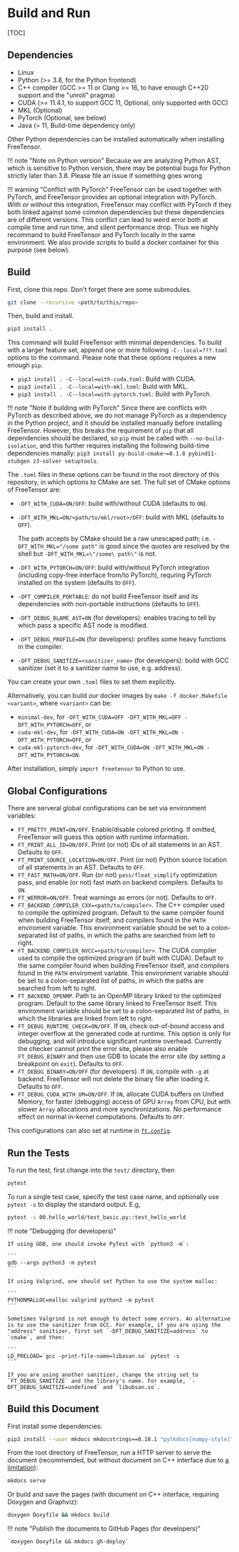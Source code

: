 # Build and Run

[TOC]

## Dependencies

- Linux
- Python (>= 3.8, for the Python frontend)
- C++ compiler (GCC >= 11 or Clang >= 16, to have enough C++20 support and the "unroll" pragma)
- CUDA (>= 11.4.1, to support GCC 11, Optional, only supported with GCC)
- MKL (Optional)
- PyTorch (Optional, see below)
- Java (= 11, Build-time dependency only)

Other Python dependencies can be installed automatically when installing FreeTensor.

!!! note "Note on Python version"
    Because we are analyzing Python AST, which is sensitive to Python version, there may be potential bugs for Python strictly later than 3.8. Please file an issue if something goes wrong

!!! warning "Conflict with PyTorch"
    FreeTensor can be used together with PyTorch, and FreeTensor provides an optional integration with PyTorch. *With or without* this integration, FreeTensor may conflict with PyTorch if they both linked against some common dependencies but these dependencies are of different versions. This conflict can lead to weird error both at compile time and run time, and silent performance drop. Thus we highly recommand to build FreeTensor and PyTorch locally in the same environment. We also provide scripts to build a docker container for this purpose (see below).

## Build

First, clone this repo. Don't forget there are some submodules.

```sh
git clone --recursive <path/to/this/repo>
```

Then, build and install.

```sh
pip3 install .
```

This command will build FreeTensor with minimal dependencies. To build with a larger feature set, append one or more following `-C--local=???.toml` options to the command. Please note that these options requires a new enough `pip`.

- `pip3 install . -C--local=with-cuda.toml`: Build with CUDA.
- `pip3 install . -C--local=with-mkl.toml`: Build with MKL.
- `pip3 install . -C--local=with-pytorch.toml`: Build with PyTorch.

!!! note "Note if building with PyTorch"
    Since there are conflicts with PyTorch as described above, we do not manage PyTorch as a dependency in the Python project, and it should be installed manually before installing FreeTensor. However, this breaks the requirement of `pip` that all dependencies should be declared, so `pip` must be called with `--no-build-isolation`, and this further requires installing the following build-time dependencies manally: `pip3 install py-build-cmake~=0.1.8 pybind11-stubgen z3-solver setuptools`.

The `.toml` files in these options can be found in the root directory of this repository, in which options to CMake are set. The full set of CMake options of FreeTensor are:

- `-DFT_WITH_CUDA=ON/OFF`: build with/without CUDA (defaults to `ON`).
- `-DFT_WITH_MKL=ON/<path/to/mkl/root>/OFF`: build with MKL (defaults to `OFF`).

    The path accepts by CMake should be a raw unescaped path; i.e. `-DFT_WITH_MKL="/some path"` is good since the quotes are resolved by the shell but `-DFT_WITH_MKL=\"/some\ path\"` is not.

- `-DFT_WITH_PYTORCH=ON/OFF`: build with/without PyTorch integration (including copy-free interface from/to PyTorch), requring PyTorch installed on the system (defaults to `OFF`).
- `-DFT_COMPILER_PORTABLE`: do not build FreeTensor itself and its dependencies with non-portable instructions (defaults to `OFF`).
- `-DFT_DEBUG_BLAME_AST=ON` (for developers): enables tracing to tell by which pass a specific AST node is modified.
- `-DFT_DEBUG_PROFILE=ON` (for developers): profiles some heavy functions in the compiler.
- `-DFT_DEBUG_SANITIZE=<sanitizer_name>` (for developers): build with GCC sanitizer (set it to a sanitizer name to use, e.g. address).

You can create your own `.toml` files to set them explicitly.

Alternatively, you can build our docker images by `make -f docker.Makefile <variant>`, where `<variant>` can be:

- `minimal-dev`, for `-DFT_WITH_CUDA=OFF -DFT_WITH_MKL=OFF -DFT_WITH_PYTORCH=OFF`, or
- `cuda-mkl-dev`, for `-DFT_WITH_CUDA=ON -DFT_WITH_MKL=ON -DFT_WITH_PYTORCH=OFF`, or
- `cuda-mkl-pytorch-dev`, for `-DFT_WITH_CUDA=ON -DFT_WITH_MKL=ON -DFT_WITH_PYTORCH=ON`.

After installation, simply `import freetensor` to Python to use.

## Global Configurations

There are serveral global configurations can be set via environment variables:

- `FT_PRETTY_PRINT=ON/OFF`. Enable/disable colored printing. If omitted, FreeTensor will guess this option with runtime information.
- `FT_PRINT_ALL_ID=ON/OFF`. Print (or not) IDs of all statements in an AST. Defaults to `OFF`.
- `FT_PRINT_SOURCE_LOCATION=ON/OFF`. Print (or not) Python source location of all statements in an AST. Defaults to `OFF`.
- `FT_FAST_MATH=ON/OFF`. Run (or not) `pass/float_simplify` optimization pass, and enable (or not) fast math on backend compilers. Defaults to `ON`.
- `FT_WERROR=ON/OFF`. Treat warnings as errors (or not). Defaults to `OFF`.
- `FT_BACKEND_COMPILER_CXX=<path/to/compiler>`. The C++ compiler used to compile the optimized program. Default to the same compiler found when building FreeTensor itself, and compilers found in the `PATH` enviroment variable. This environment variable should be set to a colon-separated list of paths, in which the paths are searched from left to right.
- `FT_BACKEND_COMPILER_NVCC=<path/to/compiler>`. The CUDA compiler used to compile the optimized program (if built with CUDA). Default to the same compiler found when building FreeTensor itself, and compilers found in the `PATH` enviroment variable. This environment variable should be set to a colon-separated list of paths, in which the paths are searched from left to right.
- `FT_BACKEND_OPENMP`. Path to an OpenMP library linked to the optimized program. Default to the same library linked to FreeTensor itself. This environment variable should be set to a colon-separated list of paths, in which the libraries are linked from left to right.
- `FT_DEBUG_RUNTIME_CHECK=ON/OFF`. If `ON`, check out-of-bound access and integer overflow at the generated code at runtime. This option is only for debugging, and will introduce significant runtime overhead. Currently the checker cannot print the error site, please also enable `FT_DEBUG_BINARY` and then use GDB to locate the error site (by setting a breakpoint on `exit`). Defaults to `OFF`.
- `FT_DEBUG_BINARY=ON/OFF` (for developers). If `ON`, compile with `-g` at backend. FreeTensor will not delete the binary file after loading it. Defaults to `OFF`.
- `FT_DEBUG_CUDA_WITH_UM=ON/OFF`. If `ON`, allocate CUDA buffers on Unified Memory, for faster (debugging) access of GPU `Array` from CPU, but with slower `Array` allocations and more synchronizations. No performance effect on normal in-kernel computations. Defaults to `OFF`.

This configurations can also set at runtime in [`ft.config`](../../api/#freetensor.core.config).

## Run the Tests

To run the test, first change into the `test/` directory, then

```sh
pytest
```

To run a single test case, specify the test case name, and optionally use `pytest -s` to display the standard output. E.g,

```sh
pytest -s 00.hello_world/test_basic.py::test_hello_world
```

!!! note "Debugging (for developers)"

    If using GDB, one should invoke PyTest with `python3 -m`:

    ```
    gdb --args python3 -m pytest
    ```

    If using Valgrind, one should set Python to use the system malloc:

    ```
    PYTHONMALLOC=malloc valgrind python3 -m pytest
    ```

    Sometimes Valgrind is not enough to detect some errors. An alternative is to use the sanitizer from GCC. For example, if you are using the "address" sanitizer, first set `-DFT_DEBUG_SANITIZE=address` to `cmake`, and then:

    ```
    LD_PRELOAD=`gcc -print-file-name=libasan.so` pytest -s
    ```

    If you are using another sanitizer, change the string set to `FT_DEBUG_SANITIZE` and the library's name. For example, `-DFT_DEBUG_SANITIZE=undefined` and `libubsan.so`.

## Build this Document

First install some dependencies:

```sh
pip3 install --user mkdocs mkdocstrings==0.18.1 "pytkdocs[numpy-style]"
```

From the root directory of FreeTensor, run a HTTP server to serve the document (recommended, but without document on C++ interface due to [a limitation](https://github.com/mkdocs/mkdocs/issues/1901)):

```sh
mkdocs serve
```

Or build and save the pages (with document on C++ interface, requiring Doxygen and Graphviz):

```sh
doxygen Doxyfile && mkdocs build
```

!!! note "Publish the documents to GitHub Pages (for developers)"

    `doxygen Doxyfile && mkdocs gh-deploy`
